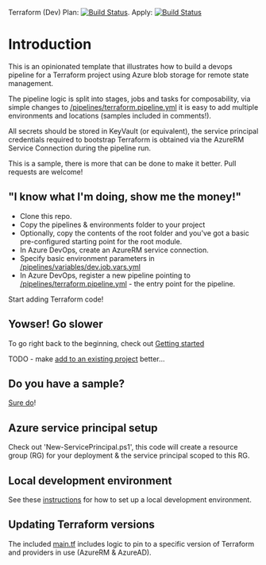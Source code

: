 Terraform (Dev) Plan: [![Build Status](https://dev.azure.com/kewalaka/Terraform-CICD-YAMLTemplates/_apis/build/status/Terraform-CICD-YAMLTemplates?branchName=main&stageName=Terraform%20Plan%20(auea%20-%20dev))](https://dev.azure.com/kewalaka/Terraform-CICD-YAMLTemplates/_build/latest?definitionId=5&branchName=main). Apply: [![Build Status](https://dev.azure.com/kewalaka/Terraform-CICD-YAMLTemplates/_apis/build/status/Terraform-CICD-YAMLTemplates?branchName=main&stageName=Terraform%20Apply%20(auea%20-%20dev))](https://dev.azure.com/kewalaka/Terraform-CICD-YAMLTemplates/_build/latest?definitionId=5&branchName=main)

# Introduction 

This is an opinionated template that illustrates how to build a devops pipeline for a Terraform project using Azure blob storage for remote state management.

The pipeline logic is split into stages, jobs and tasks for composability, via simple changes to [/pipelines/terraform.pipeline.yml](/pipelines/terraform.pipeline.yml) it is easy to add multiple environments and locations (samples included in comments!).

All secrets should be stored in KeyVault (or equivalent), the service principal credentials required to bootstrap Terraform is obtained via the AzureRM Service Connection during the pipeline run.  

This is a sample, there is more that can be done to make it better.  Pull requests are welcome!

## "I know what I'm doing, show me the money!"

* Clone this repo.
* Copy the pipelines & environments folder to your project
* Optionally, copy the contents of the root folder and you've got a basic pre-configured starting point for the root module.
* In Azure DevOps, create an AzureRM service connection.
* Specify basic environment parameters in [/pipelines/variables/dev.job.vars.yml](/pipelines/variables/dev.job.vars.yml)
* In Azure DevOps, register a new pipeline pointing to [/pipelines/terraform.pipeline.yml](/pipelines/terraform.pipeline.yml) - the entry point for the pipeline.

Start adding Terraform code!

## Yowser!  Go slower

To go right back to the beginning, check out [Getting started](/docs/Getting-started.md)

TODO - make [add to an existing project](docs/Add-Pipelines-To-An-Existing-Project.md) better...

## Do you have a sample?

[Sure do](https://dev.azure.com/kewalaka/tfSample-KeyVaultRBAC)!

## Azure service principal setup

Check out 'New-ServicePrincipal.ps1', this code will create a resource group (RG) for your deployment & the service principal scoped to this RG.

## Local development environment

See these [instructions](/docs/Setup-a-local-dev-environment.md) for how to set up a local development environment.

## Updating Terraform versions

The included [main.tf](main.tf) includes logic to pin to a specific version of Terraform and providers in use (AzureRM & AzureAD).